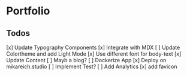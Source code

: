 # Portfolio

## Todos

[x] Update Typography Components
[x] Integrate with MDX
[ ] Update Colortheme and add Light Mode
[x] Use different font for body-text
[x] Update Content
[ ] Mayb a blog?
[ ] Dockerize App
[x] Deploy on mikareich.studio
[ ] Implement Test?
[ ] Add Analytics
[x] add favicon
